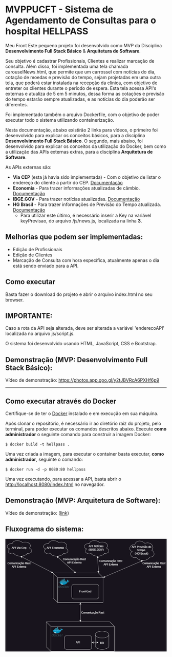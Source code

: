# MVPPUCFT - Sistema de Agendamento de Consultas para o hospital HELLPASS

Meu Front
Este pequeno projeto foi desenvolvido como MVP da Disciplina **Desenvolvimento Full Stack Básico** & **Arquitetura de Software**.

Seu objetivo é cadastrar Profissionais, Clientes e realizar marcação de consulta.
Além disso, foi implementada uma tela chamada carouselNews.html, que permite que um carrossel com notícias do dia, cotação de moedas e previsão do tempo, sejam projetadas em uma outra tela, que poderá estar instalada na recepção da clínica, com objetivo de entreter os clientes durante o período de espera. Esta tela acessa API's externas e atualiza de 5 em 5 minutos, dessa forma as cotações e previsão do tempo estarão sempre atualizadas, e as notícias do dia poderão ser diferentes.

Foi implementado também o arquivo Dockerfile, com o objetivo de poder executar todo o sistema utilizando conteinerização. 

Nesta documentação, abaixo existirão 2 links para vídeos, o primeiro foi desenvolvido para explicar os conceitos básicos, para a disciplina **Desenvolvimento Full Stack Básico**. O segundo, mais abaixo, foi desenvolvido para explicar os conceitos da utilização do Docker, bem como a utilização das APIs externas extras, para a disciplina **Arquitetura de Software**.

As APIs externas são:
- **Via CEP** (esta já havia sido implementada) - Com o objetivo de listar o endereço do cliente a partir do CEP. [Documentação](http://viacep.com.br/)
- **Economia** - Para trazer informações atualizadas de câmbio. [Documentação](https://economia.awesomeapi.com.br/last/USD-BRL,EUR-BRL,BTC-BRL)
- **IBGE.GOV** - Para trazer notícias atualizadas. [Documentação](https://servicodados.ibge.gov.br/api/docs/noticias?versao=3)
- **HG Brasil** - Para trazer informações de Previsão do Tempo atualizada. [Documentação](https://console.hgbrasil.com/documentation/weather)
  - Para utilizar este último, é necessário inserir a Key na variável keyPrevisao, do arquivo /js/news.js, localizada na linha **3**.

## Melhorias que podem ser implementadas:
- Edição de Profissionais
- Edição de Clientes
- Marcação de Consulta com hora específica, atualmente apenas o dia está sendo enviado para a API.

## Como executar
Basta fazer o download do projeto e abrir o arquivo index.html no seu browser.

## IMPORTANTE:
Caso a rota da API seja alterada, deve ser alterada a variável 'enderecoAPI' localizada no arquivo js/script.js. 

O sistema foi desenvolvido usando HTML, JavaScript, CSS e Bootstrap.

## Demonstração (MVP: Desenvolvimento Full Stack Básico):
Vídeo de demonstração: https://photos.app.goo.gl/y2tJBVRcA6PXHf6p9

---
## Como executar através do Docker

Certifique-se de ter o [Docker](https://docs.docker.com/engine/install/) instalado e em execução em sua máquina.

Após clonar o repositório, é necessário ir ao diretório raiz do projeto, pelo terminal, para poder executar os comandos descritos abaixo.
Execute **como administrador** o seguinte comando para construir a imagem Docker:

```
$ docker build -t hellpass .
```

Uma vez criada a imagem, para executar o container basta executar, **como administrador**, seguinte o comando:

```
$ docker run -d -p 8080:80 hellpass
```

Uma vez executando, para acessar a API, basta abrir o [http://localhost:8080/index.html](http://localhost:8080/index.html) no navegador.

## Demonstração (MVP: Arquitetura de Software):
Vídeo de demonstração: ([link](https://photos.app.goo.gl/U25cpr6sins3gVzTA))

## Fluxograma do sistema:
![Fluxograma do sistema](/images/fluxogramaHellpass.drawio.png)